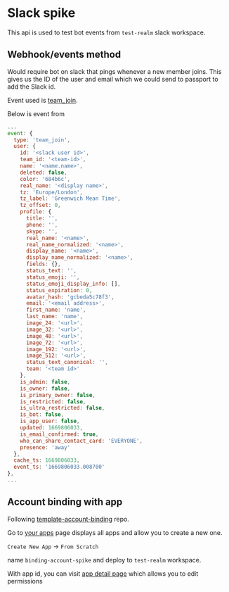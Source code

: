 # Slack spike

This api is used to test bot events from `test-realm` slack workspace.

## Webhook/events method

Would require bot on slack that pings whenever a new member joins. This gives us the ID of the user and email which we could send to passport to add the Slack id.

Event used is [team_join](https://api.slack.com/events/team_join).

Below is event from

```javascript
...
event: {
  type: 'team_join',
  user: {
    id: '<slack user id>',
    team_id: '<team-id>',
    name: '<name.name>',
    deleted: false,
    color: '684b6c',
    real_name: '<display name>',
    tz: 'Europe/London',
    tz_label: 'Greenwich Mean Time',
    tz_offset: 0,
    profile: {
      title: '',
      phone: '',
      skype: '',
      real_name: '<name>',
      real_name_normalized: '<name>',
      display_name: '<name>',
      display_name_normalized: '<name>',
      fields: {},
      status_text: '',
      status_emoji: '',
      status_emoji_display_info: [],
      status_expiration: 0,
      avatar_hash: 'gcbeda5c78f3',
      email: '<email address>',
      first_name: 'name',
      last_name: 'name',
      image_24: '<url>',
      image_32: '<url>',
      image_48: '<url>',
      image_72: '<url>',
      image_192: '<url>',
      image_512: '<url>',
      status_text_canonical: '',
      team: '<team id>'
    },
    is_admin: false,
    is_owner: false,
    is_primary_owner: false,
    is_restricted: false,
    is_ultra_restricted: false,
    is_bot: false,
    is_app_user: false,
    updated: 1669806033,
    is_email_confirmed: true,
    who_can_share_contact_card: 'EVERYONE',
    presence: 'away'
  },
  cache_ts: 1669806033,
  event_ts: '1669806033.008700'
},
...
```

## Account binding with app

Following [template-account-binding](https://github.com/slackapi/template-account-binding) repo.

Go to [your apps](https://api.slack.com/apps) page displays all apps and allow you to create a new one.

`Create New App` -> `From Scratch`

name `binding-account-spike` and deploy to `test-realm` workspace.

With app id, you can visit [app detail page](https://api.slack.com/apps/A04D5J7REJG) which allows you to edit permissions
